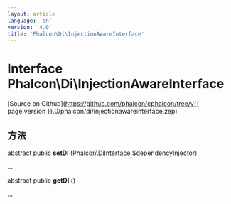 ```yaml
---
layout: article
language: 'en'
version: '4.0'
title: 'Phalcon\Di\InjectionAwareInterface'
---
```

# Interface **Phalcon\Di\InjectionAwareInterface**

[Source on Github](https://github.com/phalcon/cphalcon/tree/v{{ page.version }}.0/phalcon/di/injectionawareinterface.zep)

## 方法

abstract public **setDI** ([Phalcon\DiInterface](Phalcon_DiInterface) $dependencyInjector)

...

abstract public **getDI** ()

...